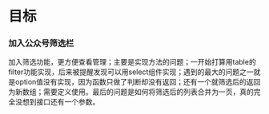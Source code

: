 # 目标 #
### 加入公众号筛选栏 ###


加入筛选功能，更方便查看管理；主要是实现方法的问题；一开始打算用table的filter功能实现，后来被提醒发现可以用select组件实现；遇到的最大的问题之一就是option值没有实现，因为函数只做了判断却没有返回；还有一个就筛选后的返回为新数组；需要定义使用。最后的问题是如何将筛选后的列表合并为一页，真的完全没想到接口还有一个参数。
